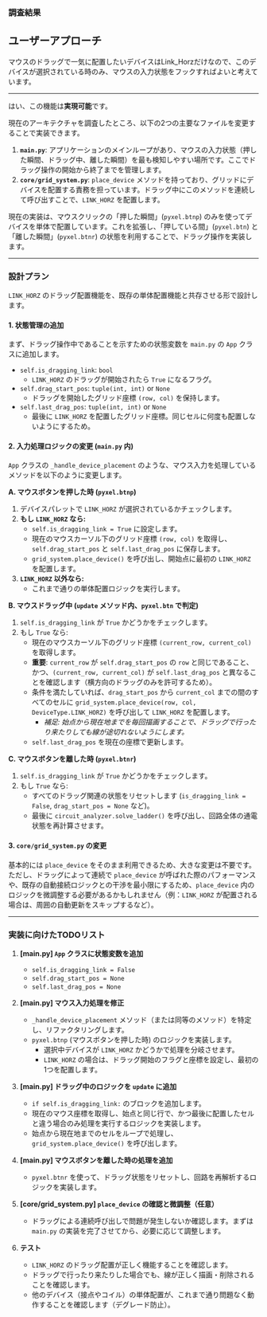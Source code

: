 ### 調査結果

## ユーザーアプローチ
マウスのドラッグで一気に配置したいデバイスはLink_Horzだけなので、このデバイスが選択されている時のみ、マウスの入力状態をフックすればよいと考えています。

---

はい、この機能は**実現可能**です。

現在のアーキテクチャを調査したところ、以下の2つの主要なファイルを変更することで実装できます。

1.  **`main.py`**: アプリケーションのメインループがあり、マウスの入力状態（押した瞬間、ドラッグ中、離した瞬間）を最も検知しやすい場所です。ここでドラッグ操作の開始から終了までを管理します。
2.  **`core/grid_system.py`**: `place_device` メソッドを持っており、グリッドにデバイスを配置する責務を担っています。ドラッグ中にこのメソッドを連続して呼び出すことで、`LINK_HORZ` を配置します。

現在の実装は、マウスクリックの「押した瞬間」(`pyxel.btnp`) のみを使ってデバイスを単体で配置しています。これを拡張し、「押している間」(`pyxel.btn`) と「離した瞬間」(`pyxel.btnr`) の状態を利用することで、ドラッグ操作を実装します。

---

### 設計プラン

`LINK_HORZ` のドラッグ配置機能を、既存の単体配置機能と共存させる形で設計します。

#### 1. 状態管理の追加

まず、ドラッグ操作中であることを示すための状態変数を `main.py` の `App` クラスに追加します。

*   `self.is_dragging_link`: `bool`
    *   `LINK_HORZ` のドラッグが開始されたら `True` になるフラグ。
*   `self.drag_start_pos`: `tuple(int, int)` or `None`
    *   ドラッグを開始したグリッド座標 `(row, col)` を保持します。
*   `self.last_drag_pos`: `tuple(int, int)` or `None`
    *   最後に `LINK_HORZ` を配置したグリッド座標。同じセルに何度も配置しないようにするため。

#### 2. 入力処理ロジックの変更 (`main.py` 内)

`App` クラスの `_handle_device_placement` のような、マウス入力を処理しているメソッドを以下のように変更します。

**A. マウスボタンを押した時 (`pyxel.btnp`)**

1.  デバイスパレットで `LINK_HORZ` が選択されているかチェックします。
2.  **もし `LINK_HORZ` なら:**
    *   `self.is_dragging_link = True` に設定します。
    *   現在のマウスカーソル下のグリッド座標 `(row, col)` を取得し、`self.drag_start_pos` と `self.last_drag_pos` に保存します。
    *   `grid_system.place_device()` を呼び出し、開始点に最初の `LINK_HORZ` を配置します。
3.  **`LINK_HORZ` 以外なら:**
    *   これまで通りの単体配置ロジックを実行します。

**B. マウスドラッグ中 (`update` メソッド内、`pyxel.btn` で判定)**

1.  `self.is_dragging_link` が `True` かどうかをチェックします。
2.  もし `True` なら:
    *   現在のマウスカーソル下のグリッド座標 `(current_row, current_col)` を取得します。
    *   **重要**: `current_row` が `self.drag_start_pos` の `row` と同じであること、かつ、`(current_row, current_col)` が `self.last_drag_pos` と異なることを確認します（横方向のドラッグのみを許可するため）。
    *   条件を満たしていれば、`drag_start_pos` から `current_col` までの間のすべてのセルに `grid_system.place_device(row, col, DeviceType.LINK_HORZ)` を呼び出して `LINK_HORZ` を配置します。
        *   *補足: 始点から現在地までを毎回描画することで、ドラッグで行ったり来たりしても線が途切れないようにします。*
    *   `self.last_drag_pos` を現在の座標で更新します。

**C. マウスボタンを離した時 (`pyxel.btnr`)**

1.  `self.is_dragging_link` が `True` かどうかをチェックします。
2.  もし `True` なら:
    *   すべてのドラッグ関連の状態をリセットします (`is_dragging_link = False`, `drag_start_pos = None` など)。
    *   最後に `circuit_analyzer.solve_ladder()` を呼び出し、回路全体の通電状態を再計算させます。

#### 3. `core/grid_system.py` の変更

基本的には `place_device` をそのまま利用できるため、大きな変更は不要です。ただし、ドラッグによって連続で `place_device` が呼ばれた際のパフォーマンスや、既存の自動接続ロジックとの干渉を最小限にするため、`place_device` 内のロジックを微調整する必要があるかもしれません（例：`LINK_HORZ` が配置される場合は、周囲の自動更新をスキップするなど）。

---

### 実装に向けたTODOリスト

1.  **[main.py] `App` クラスに状態変数を追加**
    *   `self.is_dragging_link = False`
    *   `self.drag_start_pos = None`
    *   `self.last_drag_pos = None`

2.  **[main.py] マウス入力処理を修正**
    *   `_handle_device_placement` メソッド（または同等のメソッド）を特定し、リファクタリングします。
    *   `pyxel.btnp` (マウスボタンを押した時) のロジックを実装します。
        *   選択中デバイスが `LINK_HORZ` かどうかで処理を分岐させます。
        *   `LINK_HORZ` の場合は、ドラッグ開始のフラグと座標を設定し、最初の1つを配置します。

3.  **[main.py] ドラッグ中のロジックを `update` に追加**
    *   `if self.is_dragging_link:` のブロックを追加します。
    *   現在のマウス座標を取得し、始点と同じ行で、かつ最後に配置したセルと違う場合のみ処理を実行するロジックを実装します。
    *   始点から現在地までのセルをループで処理し、`grid_system.place_device()` を呼び出します。

4.  **[main.py] マウスボタンを離した時の処理を追加**
    *   `pyxel.btnr` を使って、ドラッグ状態をリセットし、回路を再解析するロジックを実装します。

5.  **[core/grid_system.py] `place_device` の確認と微調整（任意）**
    *   ドラッグによる連続呼び出しで問題が発生しないか確認します。まずは `main.py` の実装を完了させてから、必要に応じて調整します。

6.  **テスト**
    *   `LINK_HORZ` のドラッグ配置が正しく機能することを確認します。
    *   ドラッグで行ったり来たりした場合でも、線が正しく描画・削除されることを確認します。
    *   他のデバイス（接点やコイル）の単体配置が、これまで通り問題なく動作することを確認します（デグレード防止）。
